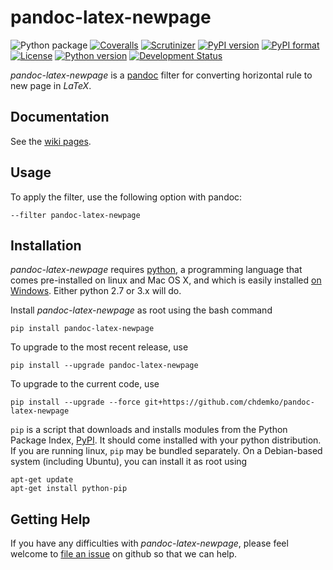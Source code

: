 # pandoc-latex-newpage
![Python package](https://github.com/chdemko/pandoc-latex-newpage/workflows/Python%20package/badge.svg?branch=develop)
[![Coveralls](https://img.shields.io/coveralls/github/chdemko/pandoc-latex-newpage/0.1.2.svg)](https://coveralls.io/github/chdemko/pandoc-latex-newpage?branch=0.1.2)
[![Scrutinizer](https://img.shields.io/scrutinizer/g/chdemko/pandoc-latex-newpage.svg)](https://scrutinizer-ci.com/g/chdemko/pandoc-latex-newpage/)
[![PyPI version](https://img.shields.io/pypi/v/pandoc-latex-newpage.svg)](https://pypi.org/project/pandoc-latex-newpage/)
[![PyPI format](https://img.shields.io/pypi/format/pandoc-latex-newpage.svg)](https://pypi.org/project/pandoc-latex-newpage/)
[![License](https://img.shields.io/pypi/l/pandoc-latex-newpage.svg)](https://raw.githubusercontent.com/chdemko/pandoc-latex-newpage/0.1.2/LICENSE)
[![Python version](https://img.shields.io/pypi/pyversions/pandoc-latex-newpage.svg)](https://pypi.org/project/pandoc-latex-newpage/)
[![Development Status](https://img.shields.io/pypi/status/pandoc-latex-newpage.svg)](https://pypi.org/project/pandoc-latex-newpage/)

*pandoc-latex-newpage* is a [pandoc] filter for converting horizontal rule to new page in *LaTeX*.

[pandoc]: http://pandoc.org/

Documentation
-------------

See the [wiki pages](https://github.com/chdemko/pandoc-latex-newpage/wiki).

Usage
-----

To apply the filter, use the following option with pandoc:

    --filter pandoc-latex-newpage

Installation
------------

*pandoc-latex-newpage* requires [python], a programming language that comes pre-installed on linux and Mac OS X, and which is easily installed [on Windows]. Either python 2.7 or 3.x will do.

Install *pandoc-latex-newpage* as root using the bash command

    pip install pandoc-latex-newpage

To upgrade to the most recent release, use

    pip install --upgrade pandoc-latex-newpage

To upgrade to the current code, use

    pip install --upgrade --force git+https://github.com/chdemko/pandoc-latex-newpage

`pip` is a script that downloads and installs modules from the Python Package Index, [PyPI].  It should come installed with your python distribution. If you are running linux, `pip` may be bundled separately. On a Debian-based system (including Ubuntu), you can install it as root using

    apt-get update
    apt-get install python-pip

[python]: https://www.python.org
[on Windows]: https://www.python.org/downloads/windows
[PyPI]: https://pypi.org


Getting Help
------------

If you have any difficulties with *pandoc-latex-newpage*, please feel welcome to [file an issue] on github so that we can help.

[file an issue]: https://github.com/chdemko/pandoc-latex-newpage/issues


